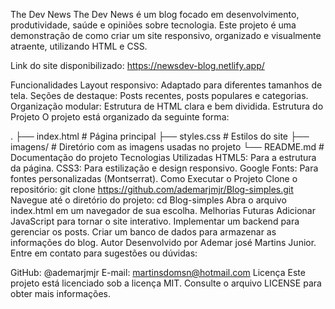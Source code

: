 The Dev News
The Dev News é um blog focado em desenvolvimento, produtividade, saúde e opiniões sobre tecnologia. 
Este projeto é uma demonstração de como criar um site responsivo, organizado e visualmente atraente, utilizando HTML e CSS.

Link do site disponibilizado: https://newsdev-blog.netlify.app/

Funcionalidades
Layout responsivo: Adaptado para diferentes tamanhos de tela.
Seções de destaque: Posts recentes, posts populares e categorias.
Organização modular: Estrutura de HTML clara e bem dividida.
Estrutura do Projeto
O projeto está organizado da seguinte forma:

.
├── index.html       # Página principal
├── styles.css       # Estilos do site
├── imagens/         # Diretório com as imagens usadas no projeto
└── README.md        # Documentação do projeto
Tecnologias Utilizadas
HTML5: Para a estrutura da página.
CSS3: Para estilização e design responsivo.
Google Fonts: Para fontes personalizadas (Montserrat).
Como Executar o Projeto
Clone o repositório:
git clone https://github.com/ademarjmjr/Blog-simples.git
Navegue até o diretório do projeto:
cd Blog-simples
Abra o arquivo index.html em um navegador de sua escolha.
Melhorias Futuras
Adicionar JavaScript para tornar o site interativo.
Implementar um backend para gerenciar os posts.
Criar um banco de dados para armazenar as informações do blog.
Autor
Desenvolvido por Ademar josé Martins Junior. Entre em contato para sugestões ou dúvidas:

GitHub: @ademarjmjr
E-mail: martinsdomsn@hotmail.com
Licença
Este projeto está licenciado sob a licença MIT. Consulte o arquivo LICENSE para obter mais informações.
